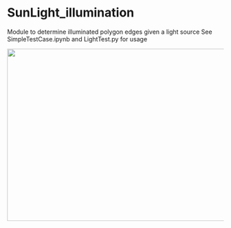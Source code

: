 # SunLight_illumination
 Module to determine illuminated polygon edges given a light source
See SimpleTestCase.ipynb and LightTest.py for usage

<img src="https://github.com/bharath-kamath705/SunLight_illumination/blob/master/test_anim.gif" width="800" height="400"/>
